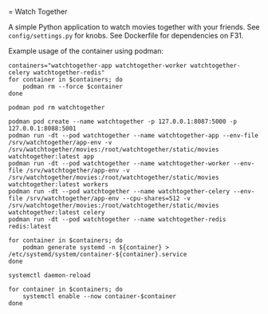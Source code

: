 = Watch Together

A simple Python application to watch movies together with your friends. See `config/settings.py` for knobs. See Dockerfile for dependencies on F31.

Example usage of the container using podman:
```
containers="watchtogether-app watchtogether-worker watchtogether-celery watchtogether-redis"
for container in $containers; do
	podman rm --force $container
done

podman pod rm watchtogether

podman pod create --name watchtogether -p 127.0.0.1:8087:5000 -p 127.0.0.1:8088:5001
podman run -dt --pod watchtogether --name watchtogether-app --env-file /srv/watchtogether/app-env -v /srv/watchtogether/movies:/root/watchtogether/static/movies watchtogether:latest app
podman run -dt --pod watchtogether --name watchtogether-worker --env-file /srv/watchtogether/app-env -v /srv/watchtogether/movies:/root/watchtogether/static/movies watchtogether:latest workers
podman run -dt --pod watchtogether --name watchtogether-celery --env-file /srv/watchtogether/app-env --cpu-shares=512 -v /srv/watchtogether/movies:/root/watchtogether/static/movies watchtogether:latest celery
podman run -dt --pod watchtogether --name watchtogether-redis redis:latest

for container in $containers; do
	podman generate systemd -n ${container} > /etc/systemd/system/container-${container}.service
done

systemctl daemon-reload

for container in $containers; do
	systemctl enable --now container-$container
done
```
